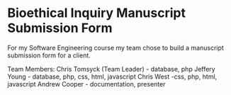 # Bioethical Inquiry Manuscript Submission Form
For my Software Engineering course my team chose to build a manuscript submission form for a client.

Team Members: 
Chris Tomsyck (Team Leader) - database, php
Jeffery Young - database, php, css, html, javascript
Chris West -css, php, html, javascript
Andrew Cooper - documentation, presenter
